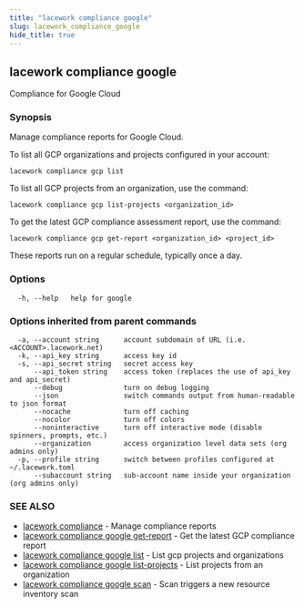 ```yaml
---
title: "lacework compliance google"
slug: lacework_compliance_google
hide_title: true
---
```


## lacework compliance google

Compliance for Google Cloud

### Synopsis

Manage compliance reports for Google Cloud.

To list all GCP organizations and projects configured in your account:

    lacework compliance gcp list

To list all GCP projects from an organization, use the command:

    lacework compliance gcp list-projects <organization_id>

To get the latest GCP compliance assessment report, use the command:

    lacework compliance gcp get-report <organization_id> <project_id>

These reports run on a regular schedule, typically once a day.


### Options

```
  -h, --help   help for google
```

### Options inherited from parent commands

```
  -a, --account string      account subdomain of URL (i.e. <ACCOUNT>.lacework.net)
  -k, --api_key string      access key id
  -s, --api_secret string   secret access key
      --api_token string    access token (replaces the use of api_key and api_secret)
      --debug               turn on debug logging
      --json                switch commands output from human-readable to json format
      --nocache             turn off caching
      --nocolor             turn off colors
      --noninteractive      turn off interactive mode (disable spinners, prompts, etc.)
      --organization        access organization level data sets (org admins only)
  -p, --profile string      switch between profiles configured at ~/.lacework.toml
      --subaccount string   sub-account name inside your organization (org admins only)
```

### SEE ALSO

* [lacework compliance](lacework_compliance.md)	 - Manage compliance reports
* [lacework compliance google get-report](lacework_compliance_google_get-report.md)	 - Get the latest GCP compliance report
* [lacework compliance google list](lacework_compliance_google_list.md)	 - List gcp projects and organizations
* [lacework compliance google list-projects](lacework_compliance_google_list-projects.md)	 - List projects from an organization
* [lacework compliance google scan](lacework_compliance_google_scan.md)	 - Scan triggers a new resource inventory scan

